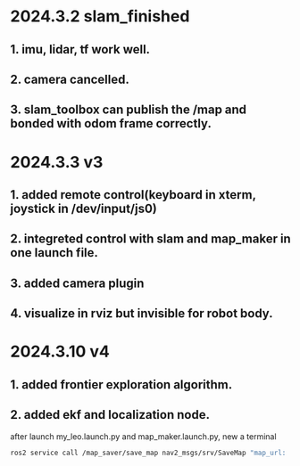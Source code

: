 # 2024.3.2 slam_finished
## 1. imu, lidar, tf work well.
## 2. camera cancelled.
## 3. slam_toolbox can publish the /map and bonded with odom frame correctly.
# 2024.3.3 v3
## 1. added remote control(keyboard in xterm, joystick in /dev/input/js0)
## 2. integreted control with slam and map_maker in one launch file.
## 3. added camera plugin
## 4. visualize in rviz but invisible for robot body.
# 2024.3.10 v4
## 1. added frontier exploration algorithm.
## 2. added ekf and localization node.

after launch my_leo.launch.py and map_maker.launch.py, new a terminal
```bash
ros2 service call /map_saver/save_map nav2_msgs/srv/SaveMap "map_url: './src/my_leo/maps/sim_map'"
```
